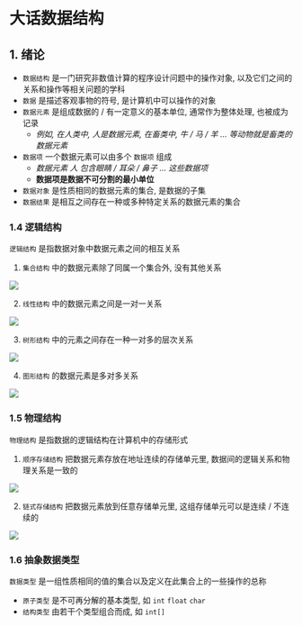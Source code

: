 # 大话数据结构

## 1. 绪论
- `数据结构` 是一门研究非数值计算的程序设计问题中的操作对象, 以及它们之间的关系和操作等相关问题的学科
- `数据` 是描述客观事物的符号, 是计算机中可以操作的对象
- `数据元素` 是组成数据的 / 有一定意义的基本单位, 通常作为整体处理, 也被成为记录
    - *例如, 在人类中, 人是数据元素, 在畜类中, 牛 / 马 / 羊 ... 等动物就是畜类的数据元素*
- `数据项` 一个数据元素可以由多个 `数据项` 组成
    - *数据元素 人 包含眼睛 / 耳朵 / 鼻子 ... 这些数据项*
    - **数据项是数据不可分割的最小单位**
- `数据对象` 是性质相同的数据元素的集合, 是数据的子集
- `数据结果` 是相互之间存在一种或多种特定关系的数据元素的集合

### 1.4 逻辑结构
`逻辑结构` 是指数据对象中数据元素之间的相互关系

1. `集合结构` 中的数据元素除了同属一个集合外, 没有其他关系

![](https://images0.cnblogs.com/blog2015/755265/201507/051256434215798.jpg)

2. `线性结构` 中的数据元素之间是一对一关系

![](https://images0.cnblogs.com/blog2015/755265/201507/051300121728357.jpg)

3. `树形结构` 中的元素之间存在一种一对多的层次关系

![](https://images0.cnblogs.com/blog2015/755265/201507/051300243176249.jpg)

4. `图形结构` 的数据元素是多对多关系

![](https://images0.cnblogs.com/blog2015/755265/201507/051302263972986.jpg)


### 1.5 物理结构
`物理结构` 是指数据的逻辑结构在计算机中的存储形式

1. `顺序存储结构` 把数据元素存放在地址连续的存储单元里, 数据间的逻辑关系和物理关系是一致的

![](https://images0.cnblogs.com/blog2015/755265/201507/051303245138499.jpg)

2. `链式存储结构` 把数据元素放到任意存储单元里, 这组存储单元可以是连续 / 不连续的

![](https://images0.cnblogs.com/blog2015/755265/201507/051303334329207.jpg)


### 1.6 抽象数据类型
`数据类型` 是一组性质相同的值的集合以及定义在此集合上的一些操作的总称

- `原子类型` 是不可再分解的基本类型, 如 `int` `float` `char`
- `结构类型` 由若干个类型组合而成, 如 `int[]`






